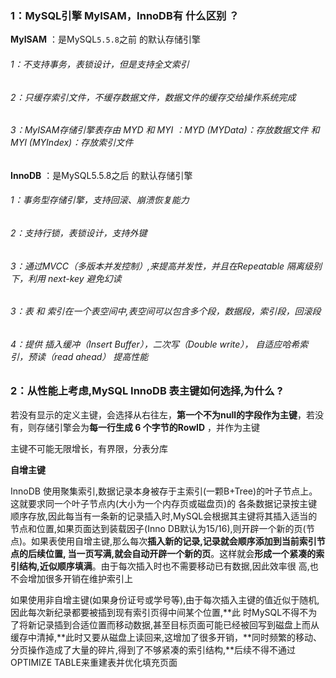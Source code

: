 ### 1：MySQL引擎 MyISAM，InnoDB有 什么区别 ？

**MyISAM** ：是MySQL`5.5.8`之前 的默认存储引擎

###### 	1：不支持事务，表锁设计，但是支持全文索引      

###### 		2：只缓存索引文件，不缓存数据文件，数据文件的缓存交给操作系统完成

###### 		3：MyISAM存储引擎表存由 MYD 和 MYI ：MYD (MYData)：存放数据文件   和     MYI (MYIndex)：存放索引文件



**InnoDB** ：是MySQL5.5.8之后 的默认存储引擎

###### 	1：事务型存储引擎，支持回滚、崩溃恢复能力

###### ​	2：支持行锁，表锁设计，支持外键

###### 	3：通过MVCC（多版本并发控制）,来提高并发性，并且在Repeatable 隔离级别下，利用 next-key 避免幻读

###### 	3：表 和 索引在一个表空间中,表空间可以包含多个段，数据段，索引段，回滚段

###### 	4：提供 插入缓冲（Insert Buffer），二次写（Double write）， 自适应哈希索引，预读（read ahead） 提高性能



### 2：从性能上考虑,MySQL InnoDB 表主键如何选择,为什么   ?

若没有显示的定义主键，会选择从右往左，**第一个不为null的字段作为主键**，若没有，则存储引擎会为**每一行生成 6 个字节的RowID** ，并作为主键

主键不可能无限增长，有界限，分表分库

**自增主键**

InnoDB 使用聚集索引,数据记录本身被存于主索引(一颗B+Tree)的叶子节点上。这就要求同一个叶子节点内(大小为一个内存页或磁盘页)的 各条数据记录按主键顺序存放,因此每当有一条新的记录插入时,MySQL会根据其主键将其插入适当的节点和位置,如果页面达到装载因子(Inno DB默认为15/16),则开辟一个新的页(节点)。如果表使用自增主键,那么每次**插入新的记录,记录就会顺序添加到当前索引节点的后续位置, 当一页写满,就会自动开辟一个新的页**。这样就会**形成一个紧凑的索引结构,近似顺序填满**。由于每次插入时也不需要移动已有数据,因此效率很 高,也不会增加很多开销在维护索引上

如果使用非自增主键(如果身份证号或学号等),由于每次插入主键的值近似于随机,因此每次新纪录都要被插到现有索引页得中间某个位置,**此 时MySQL不得不为了将新记录插到合适位置而移动数据,甚至目标页面可能已经被回写到磁盘上而从缓存中清掉,**此时又要从磁盘上读回来,这增加了很多开销，**同时频繁的移动、分页操作造成了大量的碎片,得到了不够紧凑的索引结构,**后续不得不通过OPTIMIZE TABLE来重建表并优化填充页面







